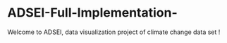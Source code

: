 # ADSEI-Full-Implementation-
Welcome to ADSEI, data visualization project of climate change data set !
